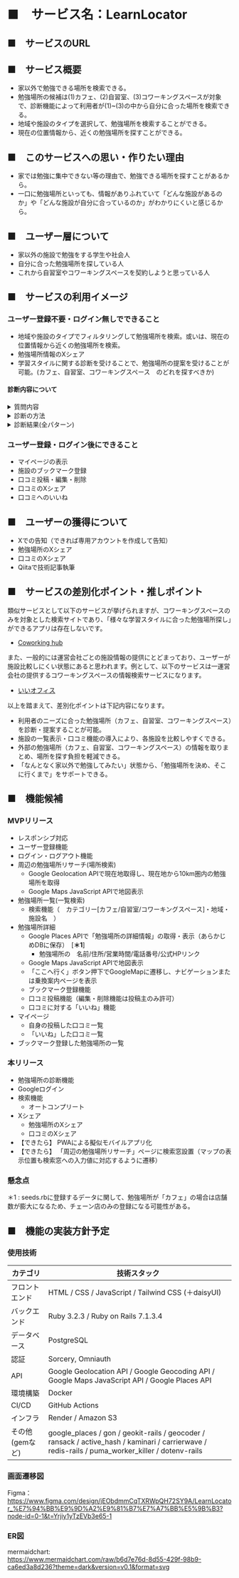 # ■　サービス名：LearnLocator

## ■　サービスのURL

## ■　サービス概要
- 家以外で勉強できる場所を検索できる。
- 勉強場所の候補は(1)カフェ、(2)自習室、(3)コワーキングスペースが対象で、診断機能によって利用者が(1)~(3)の中から自分に合った場所を検索できる。
- 地域や施設のタイプを選択して、勉強場所を検索することができる。
- 現在の位置情報から、近くの勉強場所を探すことができる。

## ■　このサービスへの思い・作りたい理由
- 家では勉強に集中できない等の理由で、勉強できる場所を探すことがあるから。
- 一口に勉強場所といっても、情報がありふれていて「どんな施設があるのか」や「どんな施設が自分に合っているのか」がわかりにくいと感じるから。

## ■　ユーザー層について
- 家以外の施設で勉強をする学生や社会人
- 自分に合った勉強場所を探している人
- これから自習室やコワーキングスペースを契約しようと思っている人

## ■　サービスの利用イメージ
### ユーザー登録不要・ログイン無しでできること
- 地域や施設のタイプでフィルタリングして勉強場所を検索。或いは、現在の位置情報から近くの勉強場所を検索。
- 勉強場所情報のXシェア
- 学習スタイルに関する診断を受けることで、勉強場所の提案を受けることが可能。(カフェ、自習室、コワーキングスペース　のどれを探すべきか)

#### 診断内容について
<details><summary>質問内容</summary>
診断は、下記の5問に回答していただく想定です。  

| 質問No | 質問                            | 回答の選択肢  | 
| ------ | ------------------------------- | ------------- | 
| 1      | 広い作業スペースが欲しい        | はい / いいえ | 
| 2      | 発話・会話する                  | はい / いいえ | 
| 3      | PC作業を伴う                    | はい / いいえ | 
| 4      | 長時間勉強したい（目安：2時間） | はい / いいえ | 
| 5      | 一定期間通いたい（例：1ヶ月間） | はい / いいえ | 
</details>
<details><summary>診断の方法</summary>
下記のように質問の回答ごとに点数化し、合計点数が最大のものを提案します。  

| 質問No | 質問                            | 回答の選択肢 | カフェ | 自習室 | コワーキング | 
| ------ | ------------------------------- | ------------ | ------ | ------ | ------------ | 
| 1      | 広い作業スペースが欲しい        | はい         | 0      | 1      | 1            | 
|        |                                 | いいえ       | 1      | 0      | 0            | 
| 2      | 発話・会話する                  | はい         | 5      | 0      | 5            | 
|        |                                 | いいえ       | 0      | 1      | 0            | 
| 3      | PC作業を伴う                    | はい         | 1      | 0      | 1            | 
|        |                                 | いいえ       | 1      | 1      | 0            | 
| 4      | 長時間勉強したい(目安：2時間)   | はい         | 0      | 1      | 1            | 
|        |                                 | いいえ       | 1      | 0      | 0            | 
| 5      | 1ヶ月間など、まとまって通いたい | はい         | 0      | 1      | 1            | 
|        |                                 | いいえ       | 1      | 0      | 0            | 
</details>
<details><summary>診断結果(全パターン)</summary>

```
パターン 1: はい, はい, はい, はい, はい => 提案施設: コワーキングスペース
パターン 2: はい, はい, はい, はい, いいえ => 提案施設: コワーキングスペース
パターン 3: はい, はい, はい, いいえ, はい => 提案施設: コワーキングスペース
パターン 4: はい, はい, はい, いいえ, いいえ => 提案施設: カフェ
パターン 5: はい, はい, いいえ, はい, はい => 提案施設: コワーキングスペース
パターン 6: はい, はい, いいえ, はい, いいえ => 提案施設: カフェ / コワーキングスペース
パターン 7: はい, はい, いいえ, いいえ, はい => 提案施設: カフェ / コワーキングスペース
パターン 8: はい, はい, いいえ, いいえ, いいえ => 提案施設: カフェ
パターン 9: はい, いいえ, はい, はい, はい => 提案施設: 自習室 / コワーキングスペース
パターン 10: はい, いいえ, はい, はい, いいえ => 提案施設: 自習室 / コワーキングスペース
パターン 11: はい, いいえ, はい, いいえ, はい => 提案施設: 自習室 / コワーキングスペース
パターン 12: はい, いいえ, はい, いいえ, いいえ => 提案施設: カフェ
パターン 13: はい, いいえ, いいえ, はい, はい => 提案施設: 自習室
パターン 14: はい, いいえ, いいえ, はい, いいえ => 提案施設: 自習室
パターン 15: はい, いいえ, いいえ, いいえ, はい => 提案施設: 自習室
パターン 16: はい, いいえ, いいえ, いいえ, いいえ => 提案施設: カフェ / 自習室
パターン 17: いいえ, はい, はい, はい, はい => 提案施設: コワーキングスペース
パターン 18: いいえ, はい, はい, はい, いいえ => 提案施設: カフェ
パターン 19: いいえ, はい, はい, いいえ, はい => 提案施設: カフェ
パターン 20: いいえ, はい, はい, いいえ, いいえ => 提案施設: カフェ
パターン 21: いいえ, はい, いいえ, はい, はい => 提案施設: カフェ / コワーキングスペース
パターン 22: いいえ, はい, いいえ, はい, いいえ => 提案施設: カフェ
パターン 23: いいえ, はい, いいえ, いいえ, はい => 提案施設: カフェ
パターン 24: いいえ, はい, いいえ, いいえ, いいえ => 提案施設: カフェ
パターン 25: いいえ, いいえ, はい, はい, はい => 提案施設: 自習室 / コワーキングスペース
パターン 26: いいえ, いいえ, はい, はい, いいえ => 提案施設: カフェ
パターン 27: いいえ, いいえ, はい, いいえ, はい => 提案施設: カフェ
パターン 28: いいえ, いいえ, はい, いいえ, いいえ => 提案施設: カフェ
パターン 29: いいえ, いいえ, いいえ, はい, はい => 提案施設: 自習室
パターン 30: いいえ, いいえ, いいえ, はい, いいえ => 提案施設: カフェ / 自習室
パターン 31: いいえ, いいえ, いいえ, いいえ, はい => 提案施設: カフェ / 自習室
パターン 32: いいえ, いいえ, いいえ, いいえ, いいえ => 提案施設: カフェ
```
</details>

### ユーザー登録・ログイン後にできること
- マイページの表示
- 施設のブックマーク登録
- 口コミ投稿・編集・削除
- 口コミのXシェア
- 口コミへのいいね

## ■　ユーザーの獲得について
- Xでの告知（できれば専用アカウントを作成して告知）
- 勉強場所のXシェア
- 口コミのXシェア
- Qiitaで技術記事執筆

## ■　サービスの差別化ポイント・推しポイント
類似サービスとして以下のサービスが挙げられますが、コワーキングスペースのみを対象とした検索サイトであり、「様々な学習スタイルに合った勉強場所探し」ができるアプリは存在しないです。  
- [Coworking hub](https://www.coworking-hub.com/)

また、一般的には運営会社ごとの施設情報の提供にとどまっており、ユーザーが施設比較しにくい状態にあると思われます。例として、以下のサービスは一運営会社の提供するコワーキングスペースの情報検索サービスになります。  　　
- [いいオフィス](https://e-office.space/)

以上を踏まえて、差別化ポイントは下記内容になります。
- 利用者のニーズに合った勉強場所（カフェ、自習室、コワーキングスペース）を診断・提案することが可能。
- 施設の一覧表示・口コミ機能の導入により、各施設を比較しやすくできる。
- 外部の勉強場所（カフェ、自習室、コワーキングスペース）の情報を取りまとめ、場所を探す負担を軽減できる。
- 「なんとなく家以外で勉強してみたい」状態から、「勉強場所を決め、そこに行くまで」をサポートできる。

## ■　機能候補
### MVPリリース
- レスポンシブ対応
- ユーザー登録機能
- ログイン・ログアウト機能
- 周辺の勉強場所リサーチ(場所検索)
  - Google Geolocation APIで現在地取得し、現在地から10km圏内の勉強場所を取得
  - Google Maps JavaScript APIで地図表示
- 勉強場所一覧(一覧検索)
  - 検索機能（　カテゴリー[カフェ/自習室/コワーキングスペース]・地域・施設名　）
- 勉強場所詳細
  - Google Places APIで「勉強場所の詳細情報」の取得・表示（あらかじめDBに保存）　[**＊1**]
    - 勉強場所の　名前/住所/営業時間/電話番号/公式HPリンク　
  - Google Maps JavaScript APIで地図表示
  - 「ここへ行く」ボタン押下でGoogleMapに遷移し、ナビゲーションまたは乗換案内ページを表示
  - ブックマーク登録機能
  - 口コミ投稿機能（編集・削除機能は投稿主のみ許可）
  - 口コミに対する「いいね」機能
- マイページ
  - 自身の投稿した口コミ一覧
  - 「いいね」した口コミ一覧
- ブックマーク登録した勉強場所の一覧

### 本リリース
- 勉強場所の診断機能
- Googleログイン
- 検索機能
  - オートコンプリート
- Xシェア
  - 勉強場所のXシェア
  - 口コミのXシェア
- 【できたら】 PWAによる擬似モバイルアプリ化
- 【できたら】 「周辺の勉強場所リサーチ」ページに検索窓設置（マップの表示位置も検索窓への入力値に対応するように遷移）

### 懸念点
＊1 : seeds.rbに登録するデータに関して、勉強場所が「カフェ」の場合は店舗数が膨大になるため、チェーン店のみの登録になる可能性がある。

## ■　機能の実装方針予定

### 使用技術
| カテゴリ        | 技術スタック                                                                                                                                      | 
| --------------- | ------------------------------------------------------------------------------------------------------------------------------------------------- | 
| フロントエンド  | HTML / CSS / JavaScript / Tailwind CSS (＋daisyUI)　                                                                                                           | 
| バックエンド    | 	Ruby 3.2.3 / Ruby on Rails 7.1.3.4                                                                                                               | 
| データベース    | PostgreSQL                                                                                                                                        | 
| 認証            | Sorcery, Omniauth                                                                                                                                  | 
| API             | Google Geolocation API / Google Geocoding API / Google Maps JavaScript API / Google Places API                                                    | 
| 環境構築        | Docker                                                                                                                                            | 
| CI/CD           | 	GitHub Actions                                                                                                                                   | 
| インフラ        | Render / Amazon S3                                                                                                                                | 
| その他(gemなど) | google_places / gon / geokit-rails / geocoder / ransack / active_hash / kaminari / carrierwave / redis-rails / puma_worker_killer / dotenv-rails  | 

### 画面遷移図
Figma：  
https://www.figma.com/design/jEObdmmCqTXRWpQH72SY9A/LearnLocator_%E7%94%BB%E9%9D%A2%E9%81%B7%E7%A7%BB%E5%9B%B3?node-id=0-1&t=Yrjiy1yTzEVb3e65-1

### ER図
mermaidchart:  
https://www.mermaidchart.com/raw/b6d7e76d-8d55-429f-98b9-ca6ed3a8d236?theme=dark&version=v0.1&format=svg
